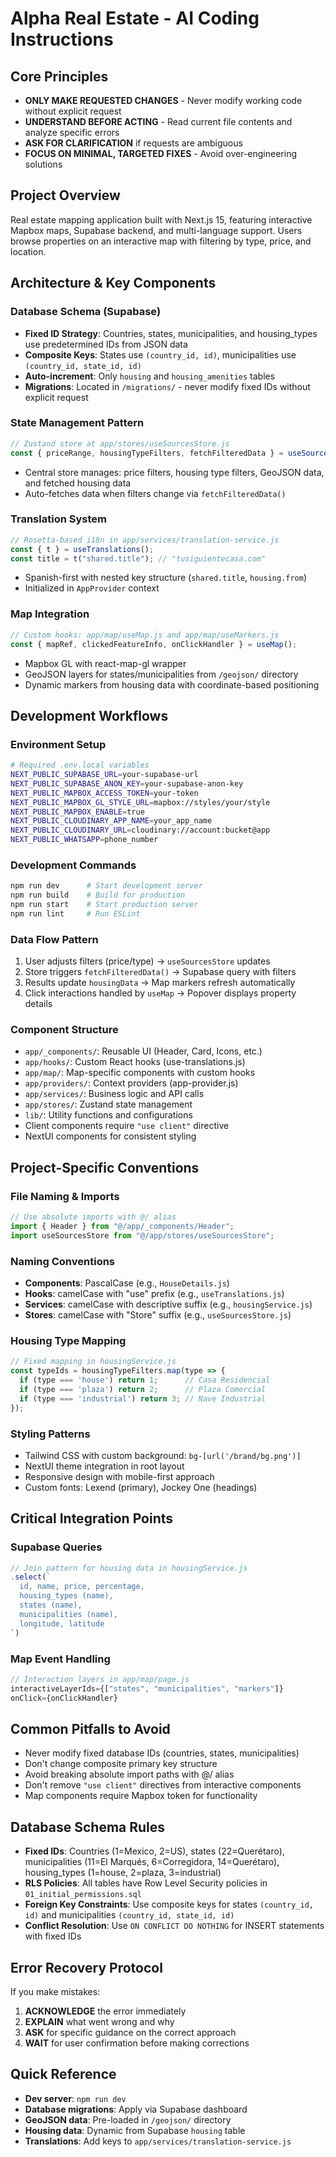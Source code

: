 # Alpha Real Estate - AI Coding Instructions

## Core Principles
- **ONLY MAKE REQUESTED CHANGES** - Never modify working code without explicit request
- **UNDERSTAND BEFORE ACTING** - Read current file contents and analyze specific errors
- **ASK FOR CLARIFICATION** if requests are ambiguous
- **FOCUS ON MINIMAL, TARGETED FIXES** - Avoid over-engineering solutions

## Project Overview
Real estate mapping application built with Next.js 15, featuring interactive Mapbox maps, Supabase backend, and multi-language support. Users browse properties on an interactive map with filtering by type, price, and location.

## Architecture & Key Components

### Database Schema (Supabase)
- **Fixed ID Strategy**: Countries, states, municipalities, and housing_types use predetermined IDs from JSON data
- **Composite Keys**: States use `(country_id, id)`, municipalities use `(country_id, state_id, id)`
- **Auto-increment**: Only `housing` and `housing_amenities` tables
- **Migrations**: Located in `/migrations/` - never modify fixed IDs without explicit request

### State Management Pattern
```javascript
// Zustand store at app/stores/useSourcesStore.js
const { priceRange, housingTypeFilters, fetchFilteredData } = useSourcesStore();
```
- Central store manages: price filters, housing type filters, GeoJSON data, and fetched housing data
- Auto-fetches data when filters change via `fetchFilteredData()`

### Translation System
```javascript
// Rosetta-based i18n in app/services/translation-service.js
const { t } = useTranslations();
const title = t("shared.title"); // "tusiguientecasa.com"
```
- Spanish-first with nested key structure (`shared.title`, `housing.from`)
- Initialized in `AppProvider` context

### Map Integration
```javascript
// Custom hooks: app/map/useMap.js and app/map/useMarkers.js
const { mapRef, clickedFeatureInfo, onClickHandler } = useMap();
```
- Mapbox GL with react-map-gl wrapper
- GeoJSON layers for states/municipalities from `/geojson/` directory
- Dynamic markers from housing data with coordinate-based positioning

## Development Workflows

### Environment Setup
```bash
# Required .env.local variables
NEXT_PUBLIC_SUPABASE_URL=your-supabase-url
NEXT_PUBLIC_SUPABASE_ANON_KEY=your-supabase-anon-key
NEXT_PUBLIC_MAPBOX_ACCESS_TOKEN=your-token
NEXT_PUBLIC_MAPBOX_GL_STYLE_URL=mapbox://styles/your/style
NEXT_PUBLIC_MAPBOX_ENABLE=true
NEXT_PUBLIC_CLOUDINARY_APP_NAME=your_app_name
NEXT_PUBLIC_CLOUDINARY_URL=cloudinary://account:bucket@app
NEXT_PUBLIC_WHATSAPP=phone_number
```

### Development Commands
```bash
npm run dev      # Start development server
npm run build    # Build for production
npm run start    # Start production server
npm run lint     # Run ESLint
```

### Data Flow Pattern
1. User adjusts filters (price/type) → `useSourcesStore` updates
2. Store triggers `fetchFilteredData()` → Supabase query with filters
3. Results update `housingData` → Map markers refresh automatically
4. Click interactions handled by `useMap` → Popover displays property details

### Component Structure
- `app/_components/`: Reusable UI (Header, Card, Icons, etc.)
- `app/hooks/`: Custom React hooks (use-translations.js)
- `app/map/`: Map-specific components with custom hooks
- `app/providers/`: Context providers (app-provider.js)
- `app/services/`: Business logic and API calls
- `app/stores/`: Zustand state management
- `lib/`: Utility functions and configurations
- Client components require `"use client"` directive
- NextUI components for consistent styling

## Project-Specific Conventions

### File Naming & Imports
```javascript
// Use absolute imports with @/ alias
import { Header } from "@/app/_components/Header";
import useSourcesStore from "@/app/stores/useSourcesStore";
```

### Naming Conventions
- **Components**: PascalCase (e.g., `HouseDetails.js`)
- **Hooks**: camelCase with "use" prefix (e.g., `useTranslations.js`)
- **Services**: camelCase with descriptive suffix (e.g., `housingService.js`)
- **Stores**: camelCase with "Store" suffix (e.g., `useSourcesStore.js`)

### Housing Type Mapping
```javascript
// Fixed mapping in housingService.js
const typeIds = housingTypeFilters.map(type => {
  if (type === 'house') return 1;      // Casa Residencial
  if (type === 'plaza') return 2;      // Plaza Comercial  
  if (type === 'industrial') return 3; // Nave Industrial
});
```

### Styling Patterns
- Tailwind CSS with custom background: `bg-[url('/brand/bg.png')]`
- NextUI theme integration in root layout
- Responsive design with mobile-first approach
- Custom fonts: Lexend (primary), Jockey One (headings)

## Critical Integration Points

### Supabase Queries
```javascript
// Join pattern for housing data in housingService.js
.select(`
  id, name, price, percentage,
  housing_types (name),
  states (name),
  municipalities (name),
  longitude, latitude
`)
```

### Map Event Handling
```javascript
// Interaction layers in app/map/page.js
interactiveLayerIds={["states", "municipalities", "markers"]}
onClick={onClickHandler}
```

## Common Pitfalls to Avoid
- Never modify fixed database IDs (countries, states, municipalities)
- Don't change composite primary key structure
- Avoid breaking absolute import paths with @/ alias
- Don't remove `"use client"` directives from interactive components
- Map components require Mapbox token for functionality

## Database Schema Rules
- **Fixed IDs**: Countries (1=Mexico, 2=US), states (22=Querétaro), municipalities (11=El Marqués, 6=Corregidora, 14=Querétaro), housing_types (1=house, 2=plaza, 3=industrial)
- **RLS Policies**: All tables have Row Level Security policies in `01_initial_permissions.sql`
- **Foreign Key Constraints**: Use composite keys for states `(country_id, id)` and municipalities `(country_id, state_id, id)`
- **Conflict Resolution**: Use `ON CONFLICT DO NOTHING` for INSERT statements with fixed IDs

## Error Recovery Protocol
If you make mistakes:
1. **ACKNOWLEDGE** the error immediately
2. **EXPLAIN** what went wrong and why
3. **ASK** for specific guidance on the correct approach
4. **WAIT** for user confirmation before making corrections

## Quick Reference
- **Dev server**: `npm run dev` 
- **Database migrations**: Apply via Supabase dashboard
- **GeoJSON data**: Pre-loaded in `/geojson/` directory
- **Housing data**: Dynamic from Supabase `housing` table
- **Translations**: Add keys to `app/services/translation-service.js`
